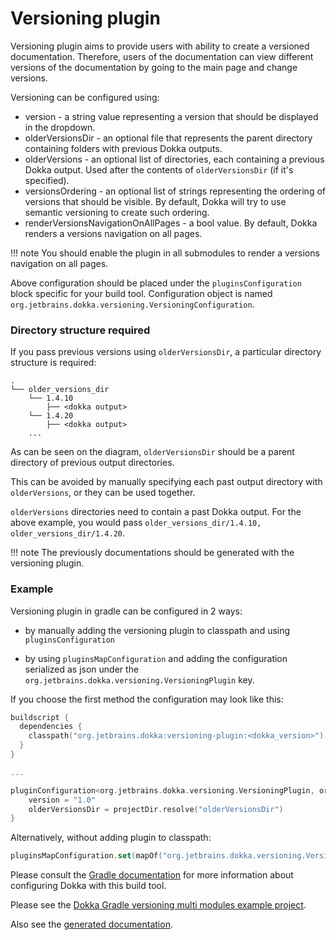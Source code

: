 # Versioning plugin

Versioning plugin aims to provide users with ability to create a versioned documentation.
Therefore, users of the documentation can view different versions of the documentation by going to the main page and change versions.

Versioning can be configured using:

* version - a string value representing a version that should be displayed in the dropdown.
* olderVersionsDir - an optional file that represents the parent directory containing folders with previous Dokka outputs.
* olderVersions - an optional list of directories, each containing a previous Dokka output.  Used after the contents of 
  `olderVersionsDir` 
  (if it's specified).
* versionsOrdering - an optional list of strings representing the ordering of versions that should be visible. 
  By default, Dokka will try to use semantic versioning to create such ordering.
* renderVersionsNavigationOnAllPages - a bool value.
  By default, Dokka renders a versions navigation on all pages.

!!! note
    You should enable the plugin in all submodules to render a versions navigation on all pages.

Above configuration should be placed under the `pluginsConfiguration` block specific for your build tool.
Configuration object is named `org.jetbrains.dokka.versioning.VersioningConfiguration`.


### Directory structure required

If you pass previous versions using `olderVersionsDir`, a particular directory structure is required:

```
.
└── older_versions_dir
    └── 1.4.10
        ├── <dokka output>
    └── 1.4.20
        ├── <dokka output>
    ...
```

As can be seen on the diagram, `olderVersionsDir` should be a parent directory of previous output directories.

This can be avoided by manually specifying each past output directory with `olderVersions`, or they can be used 
together.

`olderVersions` directories need to contain a past Dokka output.  For the above example, you would pass 
`older_versions_dir/1.4.10, older_versions_dir/1.4.20`.

!!! note
    The previously documentations should be generated with the versioning plugin.

### Example

Versioning plugin in gradle can be configured in 2 ways: 

* by manually adding the versioning plugin to classpath and using `pluginsConfiguration`

* by using `pluginsMapConfiguration` and adding the configuration serialized as json under the `org.jetbrains.dokka.versioning.VersioningPlugin` key.


If you choose the first method the configuration may look like this:

```kotlin
buildscript {
  dependencies {
    classpath("org.jetbrains.dokka:versioning-plugin:<dokka_version>")
  }
}

...

pluginConfiguration<org.jetbrains.dokka.versioning.VersioningPlugin, org.jetbrains.dokka.versioning.VersioningConfiguration> {
    version = "1.0"
    olderVersionsDir = projectDir.resolve("olderVersionsDir")
}
```

Alternatively, without adding plugin to classpath:

```kotlin
pluginsMapConfiguration.set(mapOf("org.jetbrains.dokka.versioning.VersioningPlugin" to """{ "version": "1.0" }"""))
```

Please consult the [Gradle documentation](../applying/gradle.md#applying-plugins) for more information about configuring Dokka with this build tool.

Please see the [Dokka Gradle versioning multi modules example project](https://github.com/Kotlin/dokka/tree/master/examples/gradle/dokka-versioning-multimodule-example).

Also see the [generated documentation](https://Kotlin.github.io/dokka/examples/dokka-versioning-multimodule-example/htmlMultiModule).
